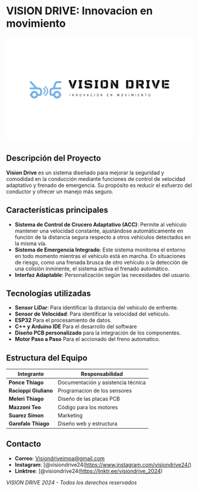 # VISION DRIVE: Innovacion en movimiento

![Descripción de la imagen](Redes%20Sociales/Logos/logowbg(2).jpg)




## Descripción del Proyecto

**Vision Drive** es un sistema diseñado para mejorar la seguridad y comodidad en la conducción mediante funciones de control de velocidad adaptativo y frenado de emergencia. Su propósito es reducir el esfuerzo del conductor y ofrecer un manejo más seguro.

## Características principales

- **Sistema de Control de Crucero Adaptativo (ACC)**: Permite al vehículo mantener una velocidad constante, ajustándose automáticamente en función de la distancia segura respecto a otros vehículos detectados en la misma vía.
- **Sistema de Emergencia Integrado**:  Este sistema monitorea el entorno en todo momento mientras el vehículo está en marcha. En situaciones de riesgo, como una frenada brusca de otro vehículo o la detección de una colisión inminente, el sistema activa el frenado automático.
- **Interfaz Adaptable**: Personalización según las necesidades del usuario.

## Tecnologías utilizadas

- **Sensor LiDar**: Para identificar la distancia del vehiculo de enfrente.
- **Sensor de Velocidad**: Para identificar la velocidad del vehiculo. 
- **ESP32** Para el procesamiento de datos.
- **C++ y Arduino IDE** Para el desarrollo del software 
- **Diseño PCB personalizado** para la integración de los componentes.
- **Motor Paso a Paso** Para el accionado del freno automatico.
  

## Estructura del Equipo

| Integrante             | Responsabilidad                               |
|------------------------|-----------------------------------------------|
| **Ponce Thiago**       | Documentación y asistencia técnica            |
| **Racioppi Giuliano**  | Programacion de los sensores                  |  
| **Meleri Thiago**      | Diseño de las placas PCB                      |
| **Mazzoni Teo**        | Código para los motores                       |
| **Suarez Simon**       | Marketing                                     |
| **Garofalo Thiago**    | Diseño web y estructura                       |

    
## Contacto

- **Correo**: [Visiondriveimpa@gmail.com](mailto:visiondriveimpa@gmail.com)
- **Instagram**: [@visiondrive24(https://www.instagram.com/visiondrive24/)
- **Linktree**: [@visiondrive24(https://linktr.ee/visiondrive_2024)



*VISION DRIVE 2024 - Todos los derechos reservados*
